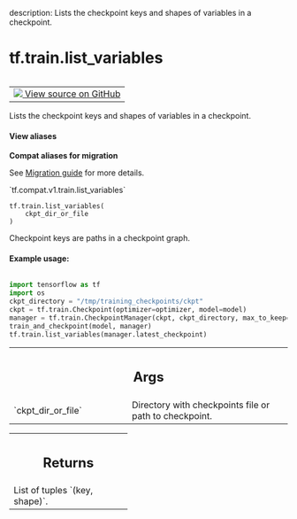 description: Lists the checkpoint keys and shapes of variables in a checkpoint.

<div itemscope itemtype="http://developers.google.com/ReferenceObject">
<meta itemprop="name" content="tf.train.list_variables" />
<meta itemprop="path" content="Stable" />
</div>

# tf.train.list_variables

<!-- Insert buttons and diff -->

<table class="tfo-notebook-buttons tfo-api nocontent" align="left">
<td>
  <a target="_blank" href="https://github.com/tensorflow/tensorflow/blob/r2.4/tensorflow/python/training/checkpoint_utils.py#L88-L118">
    <img src="https://www.tensorflow.org/images/GitHub-Mark-32px.png" />
    View source on GitHub
  </a>
</td>
</table>



Lists the checkpoint keys and shapes of variables in a checkpoint.

<section class="expandable">
  <h4 class="showalways">View aliases</h4>
  <p>
<b>Compat aliases for migration</b>
<p>See
<a href="https://www.tensorflow.org/guide/migrate">Migration guide</a> for
more details.</p>
<p>`tf.compat.v1.train.list_variables`</p>
</p>
</section>

<pre class="devsite-click-to-copy prettyprint lang-py tfo-signature-link">
<code>tf.train.list_variables(
    ckpt_dir_or_file
)
</code></pre>



<!-- Placeholder for "Used in" -->

Checkpoint keys are paths in a checkpoint graph.

#### Example usage:


```python

import tensorflow as tf
import os
ckpt_directory = "/tmp/training_checkpoints/ckpt"
ckpt = tf.train.Checkpoint(optimizer=optimizer, model=model)
manager = tf.train.CheckpointManager(ckpt, ckpt_directory, max_to_keep=3)
train_and_checkpoint(model, manager)
tf.train.list_variables(manager.latest_checkpoint)
```

<!-- Tabular view -->
 <table class="responsive fixed orange">
<colgroup><col width="214px"><col></colgroup>
<tr><th colspan="2"><h2 class="add-link">Args</h2></th></tr>

<tr>
<td>
`ckpt_dir_or_file`
</td>
<td>
Directory with checkpoints file or path to checkpoint.
</td>
</tr>
</table>



<!-- Tabular view -->
 <table class="responsive fixed orange">
<colgroup><col width="214px"><col></colgroup>
<tr><th colspan="2"><h2 class="add-link">Returns</h2></th></tr>
<tr class="alt">
<td colspan="2">
List of tuples `(key, shape)`.
</td>
</tr>

</table>

